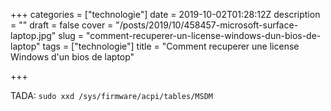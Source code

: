+++
categories = ["technologie"]
date = 2019-10-02T01:28:12Z
description = ""
draft = false
cover = "/posts/2019/10/458457-microsoft-surface-laptop.jpg"
slug = "comment-recuperer-un-license-windows-dun-bios-de-laptop"
tags = ["technologie"]
title = "Comment recuperer une license Windows d'un bios de laptop"

+++

TADA: `sudo xxd /sys/firmware/acpi/tables/MSDM`

